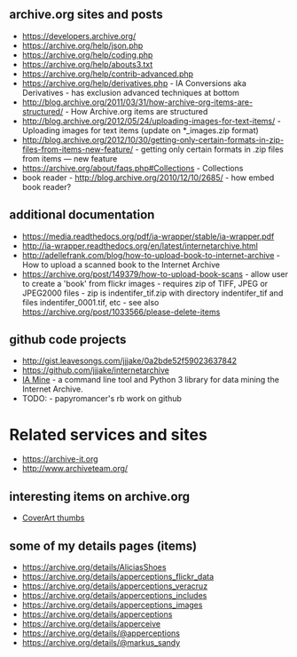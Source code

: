 ## archive.org sites and posts
- https://developers.archive.org/
- https://archive.org/help/json.php
- https://archive.org/help/coding.php
- https://archive.org/help/abouts3.txt
- https://archive.org/help/contrib-advanced.php
- https://archive.org/help/derivatives.php - IA Conversions aka Derivatives  - has exclusion advanced techniques at bottom
- http://blog.archive.org/2011/03/31/how-archive-org-items-are-structured/ - How Archive.org items are structured
- http://blog.archive.org/2012/05/24/uploading-images-for-text-items/ - Uploading images for text items (update on *_images.zip format)
- http://blog.archive.org/2012/10/30/getting-only-certain-formats-in-zip-files-from-items-new-feature/ - getting only certain formats in .zip files from items — new feature
- https://archive.org/about/faqs.php#Collections - Collections
- book reader - http://blog.archive.org/2010/12/10/2685/ - how embed book reader?

## additional documentation
- https://media.readthedocs.org/pdf/ia-wrapper/stable/ia-wrapper.pdf
- http://ia-wrapper.readthedocs.org/en/latest/internetarchive.html
- http://adellefrank.com/blog/how-to-upload-book-to-internet-archive - How to upload a scanned book to the Internet Archive
- https://archive.org/post/149379/how-to-upload-book-scans - allow user to create a 'book' from flickr images - requires zip of TIFF, JPEG or JPEG2000 files - zip is indentifer_tif.zip with directory indentifer_tif and files indentifer_0001.tif, etc - see also https://archive.org/post/1033566/please-delete-items

## github code projects
- http://gist.leavesongs.com/jjjake/0a2bde52f59023637842
- https://github.com/jjjake/internetarchive
- [IA Mine](https://github.com/jjjake/iamine) - a command line tool and Python 3 library for data mining the Internet Archive.
- TODO: - papyromancer's rb work on github

# Related services and sites
- https://archive-it.org
- http://www.archiveteam.org/

## interesting items on archive.org
- [CoverArt thumbs](https://archive.org/details/rival_pitchers_1402_thumb)


## some of my details pages (items)
- https://archive.org/details/AliciasShoes
- https://archive.org/details/apperceptions_flickr_data
- https://archive.org/details/apperceptions_veracruz
- https://archive.org/details/apperceptions_includes
- https://archive.org/details/apperceptions_images
- https://archive.org/details/apperceptions
- https://archive.org/details/apperceive
- https://archive.org/details/@apperceptions
- https://archive.org/details/@markus_sandy


